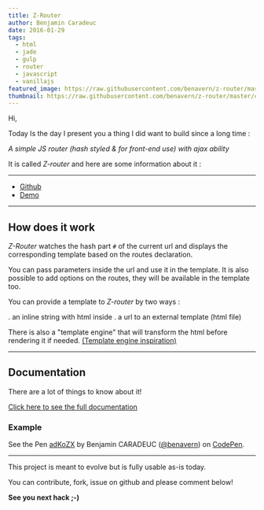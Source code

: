 ```yaml
---
title: Z-Router
author: Benjamin Caradeuc
date: 2016-01-29
tags:
  - html
  - jade
  - gulp
  - router
  - javascript
  - vanillajs
featured_image: https://raw.githubusercontent.com/benavern/z-router/master/cover.jpg
thumbnail: https://raw.githubusercontent.com/benavern/z-router/master/cover.jpg
---
```


Hi,

Today Is the day I present you a thing I did want to build since a long time :

_A simple JS router (hash styled & for front-end use) with ajax ability_

It is called *Z-router* and here are some information about it :

---

* [Github](http://github.com/benavern/z-router)
* [Demo](http://benavern.github.io/z-router)

---

## How does it work

*Z-Router* watches the hash part `#` of the current url and displays the corresponding template based on the routes declaration.

You can pass parameters inside the url and use it in the template. It is also possible to add options on the routes, they will be available in the template too.

You can provide a template to *Z-router* by two ways :

. an inline string with html inside
. a url to an external template (html file)

There is also a "template engine" that will transform the html before rendering it if needed. [(Template engine inspiration)](http://krasimirtsonev.com/blog/article/Javascript-template-engine-in-just-20-line)

---

## Documentation

There are a lot of things to know about it!

[Click here to see the full documentation](http://labo.caradeuc.info/z-router)


### Example

<p data-height="360" data-theme-id="0" data-slug-hash="adKoZX" data-default-tab="result" data-user="benavern" class='codepen'>See the Pen <a href='http://codepen.io/benavern/pen/adKoZX/'>adKoZX</a> by Benjamin CARADEUC (<a href='http://codepen.io/benavern'>@benavern</a>) on <a href='http://codepen.io'>CodePen</a>.</p>
<script async src="//assets.codepen.io/assets/embed/ei.js"></script>

---

This project is meant to evolve but is fully usable as-is today.

You can contribute, fork, issue on github and please comment below!

__See you next hack ;-)__
